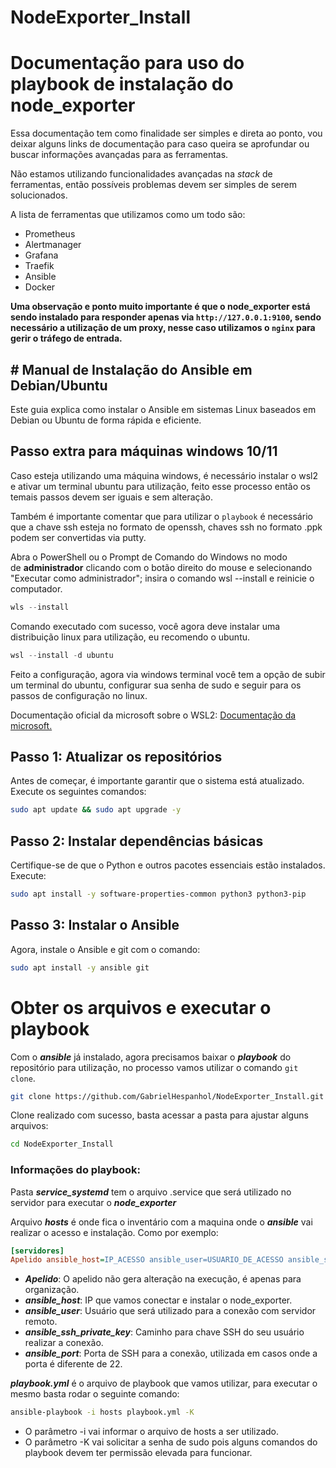 
# NodeExporter_Install

# Documentação para uso do playbook de instalação do node_exporter

 Essa documentação tem como finalidade ser simples e direta ao ponto, vou deixar alguns links de documentação para caso queira se aprofundar ou buscar informações avançadas para as ferramentas. 
 
Não estamos utilizando funcionalidades avançadas na *stack* de ferramentas, então possíveis problemas devem ser simples de serem solucionados. 

A lista de ferramentas que utilizamos como um todo são:

* Prometheus
* Alertmanager
* Grafana
* Traefik
* Ansible 
* Docker

**Uma observação e ponto muito importante é que o node_exporter está sendo instalado para responder apenas via `http://127.0.0.1:9100`, sendo necessário a utilização de um proxy, nesse caso utilizamos o `nginx` para gerir o tráfego de entrada.**


## # **Manual de Instalação do Ansible em Debian/Ubuntu**

Este guia explica como instalar o Ansible em sistemas Linux baseados em Debian ou Ubuntu de forma rápida e eficiente.

## **Passo extra para máquinas windows 10/11** 

Caso esteja utilizando uma máquina windows, é necessário instalar o wsl2 e ativar um terminal ubuntu para utilização, feito esse processo então os temais passos devem ser iguais e sem alteração.

Também é importante comentar que para utilizar o `playbook` é necessário que a chave ssh esteja no formato de openssh, chaves ssh no formato .ppk podem ser convertidas via putty.

Abra o PowerShell ou o Prompt de Comando do Windows no modo de **administrador** clicando com o botão direito do mouse e selecionando "Executar como administrador"; insira o comando wsl --install e reinicie o computador.

```powershell
wls --install
```

Comando executado com sucesso, você agora deve instalar uma distribuição linux para utilização, eu recomendo o ubuntu.

```powershell
wsl --install -d ubuntu
```

Feito a configuração, agora via windows terminal você tem a opção de subir um terminal do ubuntu, configurar sua senha de sudo e seguir para os passos de configuração no linux.

Documentação oficial da microsoft sobre o WSL2: [Documentação da microsoft.](https://learn.microsoft.com/pt-br/windows/wsl/install)

## **Passo 1: Atualizar os repositórios**

Antes de começar, é importante garantir que o sistema está atualizado.  
Execute os seguintes comandos:

```bash
sudo apt update && sudo apt upgrade -y
```

## **Passo 2: Instalar dependências básicas**

Certifique-se de que o Python e outros pacotes essenciais estão instalados.  
Execute:

```bash
sudo apt install -y software-properties-common python3 python3-pip
```

## **Passo 3: Instalar o Ansible**

Agora, instale o Ansible e git com o comando:
```bash
sudo apt install -y ansible git
```


# Obter os arquivos e executar o playbook

Com o ***ansible*** já instalado, agora precisamos baixar o ***playbook*** do repositório para utilização, no processo vamos utilizar o comando `git clone`. 

```bash
git clone https://github.com/GabrielHespanhol/NodeExporter_Install.git
```

Clone realizado com sucesso, basta acessar a pasta para ajustar alguns arquivos:

```bash
cd NodeExporter_Install
```

### **Informações do playbook:**

 Pasta ***service_systemd*** tem o arquivo .service que será utilizado no servidor para executar o ***node_exporter***
 
Arquivo ***hosts*** é onde fica o inventário com a maquina onde o ***ansible*** vai realizar o acesso e instalação. Como por exemplo:

```ini
[servidores] 
Apelido ansible_host=IP_ACESSO ansible_user=USUARIO_DE_ACESSO ansible_ssh_private_key_file=/diretorio/para/sua_chave_ssh ansible_port=22 
```

* ***Apelido***: O apelido não gera alteração na execução, é apenas para organização. 
* ***ansible_host***: IP que vamos conectar e instalar o node_exporter.
* ***ansible_user***: Usuário que será utilizado para a conexão com servidor remoto.
* ***ansible_ssh_private_key***: Caminho para chave SSH do seu usuário realizar a conexão. 
* ***ansible_port***: Porta de SSH para a conexão, utilizada em casos onde a porta é diferente de 22. 

***playbook.yml*** é o arquivo de playbook que vamos utilizar, para executar o mesmo basta rodar o seguinte comando:
```bash
ansible-playbook -i hosts playbook.yml -K
```

* O parâmetro -i vai informar o arquivo de hosts a ser utilizado.
* O parâmetro -K vai solicitar a senha de sudo pois alguns comandos do playbook devem ter permissão elevada para funcionar. 